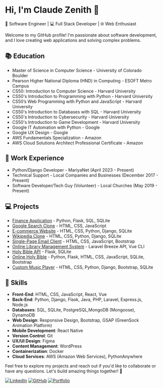 # Hi, I'm Claude Zenith 👋

🚀 Software Engineer | 💻 Full Stack Developer | 🌐 Web Enthusiast

Welcome to my GitHub profile! I'm passionate about software development, and I love creating web applications and solving complex problems.

## 📚 Education
- Master of Science in Computer Science - University of Colorado Boulder
- Pearson Higher National Diploma (HND) in Computing - ESOFT Metro Campus
- CS50: Introduction to Computer Science - Harvard University
- CS50's Introduction to Programming with Python - Harvard University
- CS50’s Web Programming with Python and JavaScript - Harvard University
- CS50's Introduction to Databases with SQL - Harvard University
- CS50's Introduction to Cybersecurity - Harvard University
- CS50's Introduction to Game Development - Harvard University
- Google IT Automation with Python - Google
- Google UX Design - Google
- AWS Fundamentals Specialization - Amazon
- AWS Cloud Solutions Architect Professional Certificate - Amazon

## 💼 Work Experience
- Python/Django Developer - MariyaNet (April 2023 - Present)
- Technical Support - Local Companies and Businesses (December 2017 - Present)
- Software Developer/Tech Guy (Volunteer) - Local Churches (May 2019 - Present)

## 💻 Projects
- [Finance Application](#) - Python, Flask, SQL, SQLite
- [Google Search Clone](#) - HTML, CSS, JavaScript
- [E-commerce Website](#) - HTML, CSS, Python, Django, SQLite
- [Wikipedia Clone](#) - HTML, CSS, Python, Django, SQLite
- [Single-Page Email Client](#) - HTML, CSS, JavaScript, Bootstrap
- [Online Library Management System](#) - Laravel Breeze API, Vue CLI
- [Holy Bible API](#) - Flask, SQLite
- [Online Holy Bible](#) - Python, Flask, HTML, CSS, JavaScript, SQLite, Bootstrap
- [Custom Music Player](#) - HTML, CSS, Python, Django, Bootstrap, SQLite

## 🚀 Skills
- **Front-End**: HTML, CSS, JavaScript, React, Vue
- **Back-End**: Python, Django, Flask, Java, PHP, Laravel, Express.js, Node.js
- **Databases**: SQL, SQLite, PostgreSQL,MongoDB (Mongoose), DynamoDB
- **Web Design**: Responsive Design, Bootstrap, GSAP (GreenSock Animation Platform)
- **Mobile Development**: React Native
- **Version Control**: Git
- **UX/UI Design**: Figma
- **Content Management**: WordPress
- **Containerization**: Docker
- **Cloud Services**: AWS (Amazon Web Services), PythonAnywhere


Feel free to explore my projects and reach out if you'd like to collaborate or have any questions. Let's build amazing things together! 🚀

[![LinkedIn](https://img.shields.io/badge/-LinkedIn-blue?style=flat&logo=linkedin&logoColor=white)](https://www.linkedin.com/in/claudezénith/)
[![GitHub](https://img.shields.io/badge/-GitHub-181717?style=flat&logo=github&logoColor=white)](https://github.com/claude-20)
[![Portfolio](https://img.shields.io/badge/-Portfolio-ff69b4?style=flat)](https://claudezenith.pythonanywhere.com/)


<!--
**claude-20/claude-20** is a ✨ _special_ ✨ repository because its `README.md` (this file) appears on your GitHub profile.

Here are some ideas to get you started:

- 🔭 I’m currently working on ...
- 🌱 I’m currently learning ...
- 👯 I’m looking to collaborate on ...
- 🤔 I’m looking for help with ...
- 💬 Ask me about ...
- 📫 How to reach me: ...
- 😄 Pronouns: ...
- ⚡ Fun fact: ...
-->
